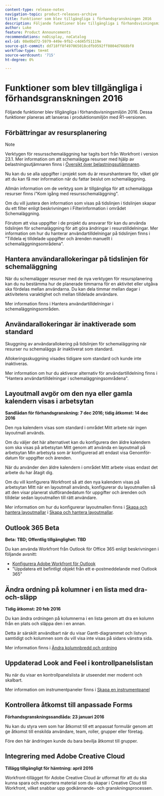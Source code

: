 ```yaml
---
content-type: release-notes
navigation-topic: product-releases-archive
title: Funktioner som blev tillgängliga i förhandsgranskningen 2016
description: Följande funktioner blev tillgängliga i förhandsvisningsmiljön 2016. Dessa funktioner planeras att lanseras i produktionsmiljön med R1-versionen.
author: Luke
feature: Product Announcements
recommendations: noDisplay, noCatalog
exl-id: 08e0bd72-5979-449e-9fb2-c4d45f51119e
source-git-commit: dd718ff8f497065018cdfb9592ff0804d7668bf8
workflow-type: tm+mt
source-wordcount: '715'
ht-degree: 0%

---
```


# Funktioner som blev tillgängliga i förhandsgranskningen 2016

Följande funktioner blev tillgängliga i förhandsvisningsmiljön 2016. Dessa funktioner planeras att lanseras i produktionsmiljön med R1-versionen.

## Förbättringar av resursplanering

>[!NOTE]
>
>Verktygen för resursschemaläggning har tagits bort från Workfront i version 23.1. Mer information om att schemalägga resurser med hjälp av belastningsutjämnaren finns i [Översikt över belastningsutjämnaren](../../../../resource-mgmt/workload-balancer/overview-workload-balancer.md).

Nu kan du se alla uppgifter i projekt som du är resurshanterare för, vilket gör att du kan få mer information när du fattar beslut om schemaläggning.

Allmän information om de verktyg som är tillgängliga för att schemalägga resurser finns i&quot;Kom igång med resursschemaläggning&quot;.

Om du vill justera den information som visas på tidslinjen i tidslinjen skapar du ett filter enligt beskrivningen i Filterinformation i området Schemaläggning.

Förutom att visa uppgifter i de projekt du ansvarar för kan du använda tidslinjen för schemaläggning för att göra ändringar i resurstilldelningar. Mer information om hur du hanterar användartilldelningar på tidslinjen finns i &quot;Tilldela ej tilldelade uppgifter och ärenden manuellt i schemaläggningsområdena&quot;.

## Hantera användarallokeringar på tidslinjen för schemaläggning

När du schemalägger resurser med de nya verktygen för resursplanering kan du nu bestämma hur de planerade timmarna för en aktivitet eller utgåva ska fördelas mellan användarna. Du kan dela timmar mellan dagar i aktivitetens varaktighet och mellan tilldelade användare.

Mer information finns i Hantera användartilldelningar i schemaläggningsområden.

## Användarallokeringar är inaktiverade som standard

Skuggning av användarallokering på tidslinjen för schemaläggning när resurser nu schemaläggs är inaktiverat som standard.

Allokeringsskuggning visades tidigare som standard och kunde inte inaktiveras.

Mer information om hur du aktiverar alternativ för användartilldelning finns i
&quot;Hantera användartilldelningar i schemaläggningsområdena&quot;.

## Layoutmall avgör om den nya eller gamla kalendern visas i arbetsytan

**Sandlådan för förhandsgranskning: 7 dec 2016; tidig åtkomst: 14 dec 2016** 

Den nya kalendern visas som standard i området Mitt arbete när ingen layoutmall används.

Om du väljer det här alternativet kan du konfigurera den äldre kalendern som ska visas på arbetsytan Mitt genom att använda en layoutmall på arbetsytan Min arbetsyta som är konfigurerad att endast visa Genomför-datum för uppgifter och ärenden.

När du använder den äldre kalendern i området Mitt arbete visas endast det arbete du har åtagit dig.

Om du vill konfigurera Workfront så att den nya kalendern visas på arbetsytan Mitt när en layoutmall används, konfigurerar du layoutmallen så att den visar planerat slutförandedatum för uppgifter och ärenden och tilldelar sedan layoutmallen till rätt användare.

Mer information om hur du konfigurerar layoutmallen finns i [Skapa och hantera layoutmallar](../../../../administration-and-setup/customize-workfront/use-layout-templates/create-and-manage-layout-templates.md#customizing-my-work) i [Skapa och hantera layoutmallar](../../../../administration-and-setup/customize-workfront/use-layout-templates/create-and-manage-layout-templates.md).

## Outlook 365 Beta

**Beta: TBD; Offentlig tillgänglighet: TBD**

Du kan använda Workfront från Outlook för Office 365 enligt beskrivningen i följande avsnitt:

* [Konfigurera Adobe Workfront för Outlook](../../../../workfront-integrations-and-apps/using-workfront-with-outlook/set-up-workfront-for-outlook.md)
* &quot;Uppdatera ett befintligt objekt från ett e-postmeddelande med Outlook 365&quot;

## Ändra ordning på kolumner i en lista med dra-och-släpp

**Tidig åtkomst: 20 feb 2016**

Du kan ändra ordningen på kolumnerna i en lista genom att dra en kolumn från en plats och släppa den i en annan.

Detta är särskilt användbart när du visar Gantt-diagrammet och listvyn samtidigt och kolumnen som du vill visa inte visas på sidans vänstra sida. 

Mer information finns i [Ändra kolumnbredd och ordning](../../../../reports-and-dashboards/reports/reporting-elements/modify-column-width-order.md)

## Uppdaterad Look and Feel i kontrollpanelslistan

Nu när du visar en kontrollpanelslista är utseendet mer modernt och skalbart.

Mer information om instrumentpaneler finns i [Skapa en instrumentpanel](../../../../reports-and-dashboards/dashboards/creating-and-managing-dashboards/create-dashboard.md)

## Kontrollera åtkomst till anpassade Forms

**Förhandsgranskningssandlåda: 23 januari 2016**

Nu kan du styra vem som har åtkomst till ett anpassat formulär genom att ge åtkomst till enskilda användare, team, roller, grupper eller företag. 

Före den här ändringen kunde du bara bevilja åtkomst till grupper.

## Integrering med Adobe Creative Cloud

**Tillägg tillgängligt för hämtning: april 2016**

Workfront-tillägget för Adobe Creative Cloud är utformat för att du ska kunna spara och exportera material som du skapar i Creative Cloud till Workfront, vilket snabbar upp godkännande- och granskningsprocessen.
